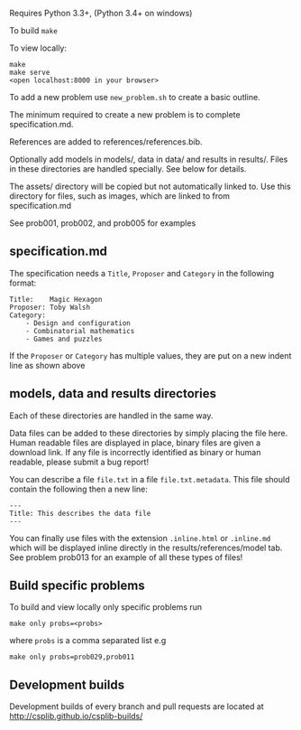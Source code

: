 Requires Python 3.3+,  (Python 3.4+ on windows)

To build  `make`

To view locally:

    make
    make serve
    <open localhost:8000 in your browser>

To add a new problem use `new_problem.sh` to create a basic outline.

The minimum required to create a new problem is to complete
specification.md.

References are added to references/references.bib.

Optionally add models in models/, data in data/ and results in results/.
Files in these directories are handled specially. See below for details.

The assets/ directory will be copied but not automatically linked to.
Use this directory for files, such as images, which are linked to from
specification.md

See prob001, prob002, and prob005 for examples


specification.md
----------------

The specification needs a `Title`, `Proposer` and `Category` in the following format:

    Title:    Magic Hexagon
    Proposer: Toby Walsh
    Category: 
        - Design and configuration
        - Combinatorial mathematics
        - Games and puzzles

If the `Proposer` or `Category` has multiple values, they are put on
a new indent line as shown above

models, data and results directories
------------------------------------

Each of these directories are handled in the same way.

Data files can be added to these directories by simply placing the
file here. Human readable files are displayed in place, binary files
are given a download link. If any file is incorrectly identified
as binary or human readable, please submit a bug report!

You can describe a file `file.txt` in a file `file.txt.metadata`.
This file should contain the following then a new line:

    ---
    Title: This describes the data file
    ---


You can finally use files with the extension `.inline.html` or
`.inline.md` which will be displayed inline directly in the
results/references/model tab. See problem prob013 for an example
of all these types of files!

Build specific problems
------------------------
To build and view locally only specific problems run

    make only probs=<probs>

where `probs` is a comma separated list e.g

    make only probs=prob029,prob011


Development builds
------------------

Development builds of every branch and pull requests are located at http://csplib.github.io/csplib-builds/
